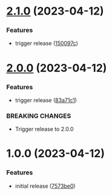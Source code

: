 # [2.1.0](https://github.com/intradoc/core/compare/v2.0.0...v2.1.0) (2023-04-12)


### Features

* trigger release ([150097c](https://github.com/intradoc/core/commit/150097c7907347acbf1cbc8da2b101c66bbc0e1c))

# [2.0.0](https://github.com/intradoc/core/compare/v1.0.0...v2.0.0) (2023-04-12)


### Features

* trigger release ([83a71c1](https://github.com/intradoc/core/commit/83a71c12c11576150e32fa73c091cd5760430e69))


### BREAKING CHANGES

* Trigger release to 2.0.0

# 1.0.0 (2023-04-12)


### Features

* initial release ([7573be0](https://github.com/intradoc/core/commit/7573be088795d1ee3ba0dba8525da9d04063ae24))
